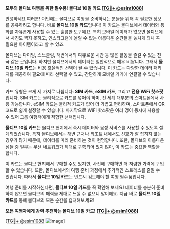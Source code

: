 **모두의 몰디브 여행을 위한 필수품! 몰디브 10일 카드 [[TG💪+ @esim1088](https://t.me/s/esim1088)]**

안녕하세요 여러분! 이번에는 몰디브로 여행을 준비하시는 분들을 위해 꼭 필요한 정보를 공유하려고 합니다. 바로 **몰디브 10일 카드**입니다! 이 카드는 몰디브에서 데이터와 통화를 자유롭게 사용할 수 있는 훌륭한 도구예요. 특히 모바일 데이터가 없으면 몰디브에서 사진도 찍지 못하고, 인스타그램에 올릴 수 없는 아름다운 순간들을 놓치게 되니 꼭 필요한 아이템이라고 할 수 있죠.

몰디브는 다이빙, 스노클링, 해변에서의 여유로운 시간 등 많은 활동을 즐길 수 있는 천국 같은 곳입니다. 하지만 몰디브에서의 데이터는 일반적으로 매우 비쌉니다. 그래서 **몰디브 10일 카드**는 비용 효율적인 선택이 될 수 있습니다. 이 카드는 다양한 데이터 패키지를 제공하여 필요에 따라 선택할 수 있고, 간단하게 모바일 기기에 연결할 수 있습니다.

카드 유형은 크게 세 가지로 나뉩니다: **SIM 카드**, **eSIM 카드**, 그리고 **전용 WiFi 핫스팟**입니다. SIM 카드는 물리적으로 카드를 넣어야 하며, 전 세계 대부분의 스마트폰에서 사용 가능합니다. eSIM 카드는 물리적 카드가 없어 더 가볍고 편리하며, 스마트폰에서 QR 코드로 쉽게 설정할 수 있습니다. 마지막으로 WiFi 핫스팟은 여러 명이 동시에 사용할 수 있어 그룹 여행객에게 적합한 선택입니다.

**몰디브 10일 카드**는 몰디브 현지에서 즉시 데이터와 음성 서비스를 사용할 수 있도록 설계되었습니다. 특히 몰디브에서는 해변 근처나 리조트 내에서도 신호가 잘 잡히지 않는 경우가 많기 때문에, 데이터를 미리 준비하는 것이 현명합니다. 또한, 몰디브의 아름다운 섬들 중 일부는 무선 네트워크가 제대로 구축되어 있지 않아, 이 카드는 중요한 역할을 합니다.

이 카드는 몰디브 현지에서 구매할 수도 있지만, 사전에 구매하면 더 저렴한 가격에 구입할 수 있습니다. 또한, 몰디브에서의 여행 준비 과정에서 추가적인 스트레스를 줄일 수 있습니다. 따라서 **몰디브 10일 카드**는 반드시 검토해야 할 여행 필수품입니다.

여행 준비를 시작하신다면, **몰디브 10일 카드**를 꼭 확인해 보세요! 데이터를 충분히 준비하지 않으면 몰디브의 매력을 제대로 느낄 수 없으니 말이에요. 지금 바로 **몰디브 10일 카드**를 통해 몰디브의 모든 순간을 캡처해보세요!

**모든 여행자에게 강력 추천하는 몰디브 10일 카드! [[TG💪+ @esim1088](https://t.me/s/esim1088)]**

[[TG💪+ @esim1088](https://t.me/s/esim1088) ![Image](https://i.postimg.cc/Y0z9fWf4/image.png)]
